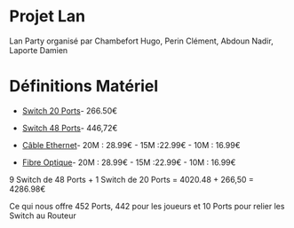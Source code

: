 # Projet Lan

Lan Party organisé par Chambefort Hugo, Perin Clément, Abdoun Nadir, Laporte Damien

# Définitions Matériel


* [Switch 20 Ports](https://www.amazon.fr/Cisco-SRW2016-K9-EU-300-20-Switch-Gigabit/dp/B0043TVQTI/ref=sr_1_1?ie=UTF8&qid=1513591620&sr=8-1&keywords=switch+cisco+20+port)- 266.50€

* [Switch 48 Ports](https://www.amazon.fr/Cisco-SLM2048T-EU-Smart-Switch-Gigabit/dp/B004GQL3XW/ref=sr_1_1?ie=UTF8&qid=1513590098&sr=8-1&keywords=switch+48+port)- 446,72€ 

* [Câble Ethernet](https://www.amazon.fr/Ugreen-11260-Cat7-c%C3%A2ble-r%C3%A9seau/dp/B073WQDMCD/ref=sr_1_1?s=electronics&ie=UTF8&qid=1513599423&sr=1-1&keywords=cables%2Bethernet%2B5m&th=1)- 20M : 28.99€  - 15M :22.99€  - 10M : 16.99€

* [Fibre Optique](https://www.google.fr/aclk?sa=l&ai=DChcSEwi43fulw5PYAhWpvO0KHW1OAlYYABACGgJkZw&sig=AOD64_1tZVWBRJEk2rHGAmGnHhz3baMvdA&ctype=5&q=&ved=0ahUKEwivoPmlw5PYAhUBZ1AKHTN_DSEQ2CkIwwIwAA&adurl=)- 20M : 28.99€  - 15M :22.99€  - 10M : 16.99€


9 Switch de 48 Ports + 1 Switch de 20 Ports = 4020.48 + 266,50 = 4286.98€

Ce qui nous offre 452 Ports, 442 pour les joueurs et 10 Ports pour relier les Switch au Routeur


